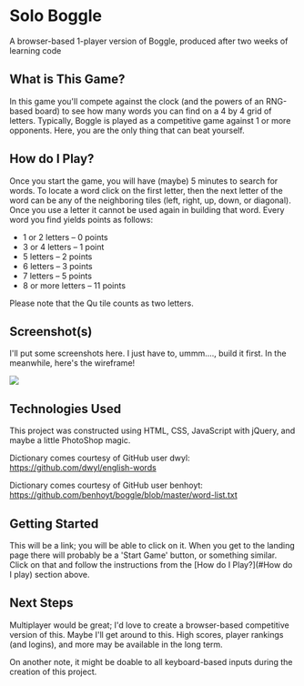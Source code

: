 # Solo Boggle
A browser-based 1-player version of Boggle, produced after two weeks of learning code

## What is This Game?
In this game you'll compete against the clock (and the powers of an RNG-based board) to see how many words you can find on a 4 by 4 grid of letters. Typically, Boggle is played as a competitive game against 1 or more opponents. Here, you are the only thing that can beat yourself. 

## How do I Play?
Once you start the game, you will have (maybe) 5 minutes to search for words. To locate a word click on the first letter, then the next letter of the word can be any of the neighboring tiles (left, right, up, down, or diagonal). Once you use a letter it cannot be used again in building that word. Every word you find yields points as follows:

- 1 or 2 letters – 0 points
- 3 or 4 letters – 1 point
- 5 letters – 2 points
- 6 letters – 3 points
- 7 letters – 5 points
- 8 or more letters – 11 points

Please note that the Qu tile counts as two letters.

## Screenshot(s)
I'll put some screenshots here. I just have to, ummm...., build it first. In the meanwhile, here's the wireframe!

<img src="images/wireframe.png">

## Technologies Used

This project was constructed using HTML, CSS, JavaScript with jQuery, and maybe a little PhotoShop magic. 

Dictionary comes courtesy of GitHub user dwyl: https://github.com/dwyl/english-words

Dictionary comes courtesy of GitHub user benhoyt: https://github.com/benhoyt/boggle/blob/master/word-list.txt

## Getting Started

This will be a link; you will be able to click on it. When you get to the landing page there will probably be a 'Start Game' button, or something similar. Click on that and follow the instructions from the [How do I Play?](#How do I play) section above.

## Next Steps

Multiplayer would be great; I'd love to create a browser-based competitive version of this. Maybe I'll get around to this. High scores, player rankings (and logins), and more may be available in the long term.

On another note, it might be doable to all keyboard-based inputs during the creation of this project.
